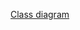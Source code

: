 [Class diagram](https://drive.google.com/file/d/1OYmMS855zhcJpXpVAOT3sFZV-pYafuU1/view?usp=sharing)
